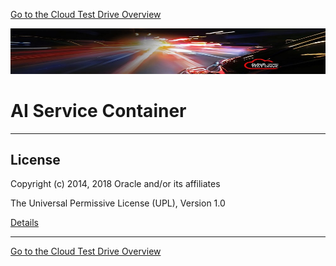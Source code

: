 [Go to the Cloud Test Drive Overview](../README.md)

![](../common/images/customer.logo2.png)

# AI Service Container #

---
## License ##

Copyright (c) 2014, 2018 Oracle and/or its affiliates

The Universal Permissive License (UPL), Version 1.0   

[Details](../common/license.md)

---
[Go to the Cloud Test Drive Overview](../README.md)